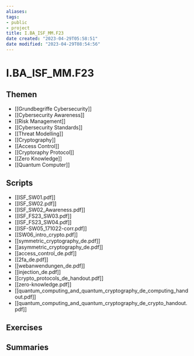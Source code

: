 ```yaml
---
aliases: 
tags:
- public
- project
title: I.BA_ISF_MM.F23
date created: "2023-04-29T05:58:51"
date modified: "2023-04-29T08:54:56"
---
```


# I.BA_ISF_MM.F23

## Themen
- [[Grundbegriffe Cybersecurity]]
- [[Cybersecurity Awareness]]
- [[Risk Management]]
- [[Cybersecurity Standards]]
- [[Threat Modelling]]
- [[Cryptography]]
- [[Access Control]]
- [[Cryptoraphy Protocol]]
- [[Zero Knowledge]]
- [[Quantum Computer]]

## Scripts
- [[ISF_SW01.pdf]]
- [[ISF_SW02.pdf]]
- [[ISF_SW02_Awareness.pdf]]
- [[ISF_FS23_SW03.pdf]]
- [[ISF_FS23_SW04.pdf]]
- [[ISF-SW05_171022-corr.pdf]]
- [[SW06_intro_crypto.pdf]]
- [[symmetric_cryptography_de.pdf]]
- [[asymmetric_cryptography_de.pdf]]
- [[access_control_de.pdf]]
- [[2fa_de.pdf]]
- [[webanwendungen_de.pdf]]
- [[injection_de.pdf]]
- [[crypto_protocols_de_handout.pdf]]
- [[zero-knowledge.pdf]]
- [[quantum_computing_and_quantum_cryptography_de_computing_handout.pdf]]
- [[quantum_computing_and_quantum_cryptography_de_crypto_handout.pdf]]

## Exercises

## Summaries
